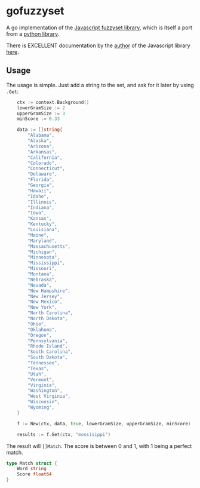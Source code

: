# gofuzzyset
A go implementation of the [Javascript fuzzyset library](https://github.com/Glench/fuzzyset.js), which is itself a port from a [python library](https://github.com/axiak/fuzzyset).

There is EXCELLENT documentation by the [author](https://github.com/Glench) of the Javascript library [here](http://glench.github.io/fuzzyset.js/ui/).

Usage
-----

The usage is simple. Just add a string to the set, and ask for it later
by using ``.Get``:
```go
	ctx := context.Background()
	lowerGramSize := 2
	upperGramSize := 3
	minScore := 0.33

	data := []string{
		"Alabama",
		"Alaska",
		"Arizona",
		"Arkansas",
		"California",
		"Colorado",
		"Connecticut",
		"Delaware",
		"Florida",
		"Georgia",
		"Hawaii",
		"Idaho",
		"Illinois",
		"Indiana",
		"Iowa",
		"Kansas",
		"Kentucky",
		"Louisiana",
		"Maine",
		"Maryland",
		"Massachusetts",
		"Michigan",
		"Minnesota",
		"Mississippi",
		"Missouri",
		"Montana",
		"Nebraska",
		"Nevada",
		"New Hampshire",
		"New Jersey",
		"New Mexico",
		"New York",
		"North Carolina",
		"North Dakota",
		"Ohio",
		"Oklahoma",
		"Oregon",
		"Pennsylvania",
		"Rhode Island",
		"South Carolina",
		"South Dakota",
		"Tennessee",
		"Texas",
		"Utah",
		"Vermont",
		"Virginia",
		"Washington",
		"West Virginia",
		"Wisconsin",
		"Wyoming",
	}

	f := New(ctx, data, true, lowerGramSize, upperGramSize, minScore)

	results := f.Get(ctx, "mossisippi")
```
The result will ``[]Match``.
The score is between 0 and 1, with 1 being a perfect match.

```go
type Match struct {
	Word string
	Score float64
}
```